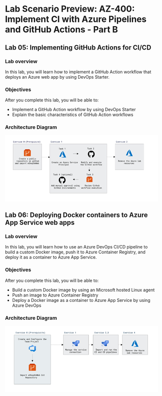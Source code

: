 # Lab Scenario Preview: AZ-400: Implement CI with Azure Pipelines and GitHub Actions - Part B

## Lab 05: Implementing GitHub Actions for CI/CD

### Lab overview

In this lab, you will learn how to implement a GitHub Action workflow that deploys an Azure web app by using DevOps Starter.

### Objectives

After you complete this lab, you will be able to:

- Implement a GitHub Action workflow by using DevOps Starter
- Explain the basic characteristics of GitHub Action workflows

### Architecture Diagram

   ![Architecture Diagram](../images/lab5-architecture.png)

## Lab 06: Deploying Docker containers to Azure App Service web apps

### Lab overview

In this lab, you will learn how to use an Azure DevOps CI/CD pipeline to build a custom Docker image, push it to Azure Container Registry, and deploy it as a container to Azure App Service. 

### Objectives

After you complete this lab, you will be able to:

- Build a custom Docker image by using an Microsoft hosted Linux agent
- Push an image to Azure Container Registry
- Deploy a Docker image as a container to Azure App Service by using Azure DevOps

### Architecture Diagram

   ![Architecture Diagram](../images/lab6-architecture.png)
